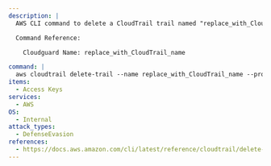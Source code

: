 ```yaml
---
description: |
  AWS CLI command to delete a CloudTrail trail named "replace_with_CloudTrail_name" using the "administrator" profile.

  Command Reference:

    Cloudguard Name: replace_with_CloudTrail_name

command: |
  aws cloudtrail delete-trail --name replace_with_CloudTrail_name --profile administrator
items:
  - Access Keys
services:
  - AWS
OS:
  - Internal
attack_types:
  - DefenseEvasion
references:
  - https://docs.aws.amazon.com/cli/latest/reference/cloudtrail/delete-trail.html
---
```

